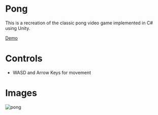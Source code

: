 # Pong

This is a recreation of the classic pong video game implemented in C# using Unity.

[Demo](https://cfranco-1.itch.io/pong)

# Controls
- WASD and Arrow Keys for movement

# Images
![pong](screenshot.jpg)
